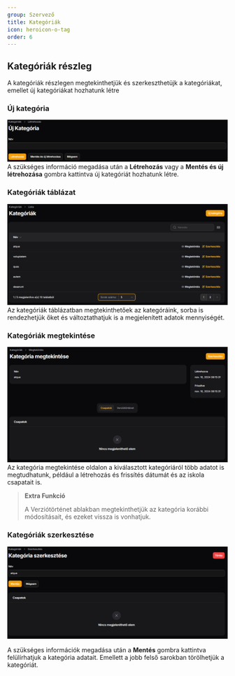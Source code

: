 ```yaml
---
group: Szervező
title: Kategóriák
icon: heroicon-o-tag
order: 6
---
```


## Kategóriák részleg

A kategóriák részlegen megtekinthetjük és szerkeszthetüjk a kategóriákat, emellet új kategóriákat hozhatunk létre

### Új kategória

![my image](resources/img/organizer/new_category.png)
A szükséges információ megadása után a **Létrehozás** vagy a **Mentés és új létrehozása** gombra kattintva új kategóriát hozhatunk létre.

### Kategóriák táblázat

![my image](resources/img/organizer/category_table.png)
Az kategóriák táblázatban megtekinthetőek az kategóráink, sorba is rendezhetjük őket és változtathatjuk is a megjelenített adatok mennyiségét.

### Kategóriák megtekintése

![my image](resources/img/organizer/category_inspect.png)
Az kategória megtekintése oldalon a kiválasztott kategóriáról több adatot is megtudhatunk, például a létrehozás és frissítés dátumát és az iskola csapatait is.

> **Extra Funkció**
>
> A Verziótörténet ablakban megtekinthetjük az kategória korábbi módosításait, és ezeket vissza is vonhatjuk.

### Kategóriák szerkesztése

![my image](resources/img/organizer/edit_category.png)

A szükséges információk megadása után a **Mentés** gombra kattintva felülírhatjuk a kategória adatait.
Emellett a jobb felső sarokban törölhetjük a kategóriát.

